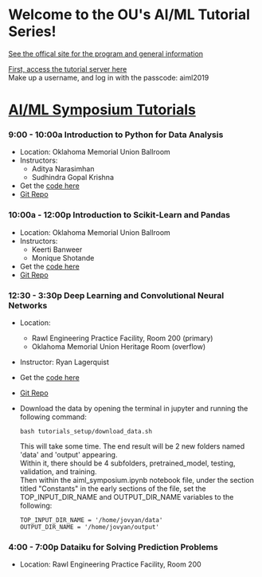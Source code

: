 # Welcome to the OU's AI/ML Tutorial Series!

[See the offical site for the program and general information](http://www.ou.edu/coe/ai-ml)

[First, access the tutorial server here](ai-ml.cs.ou.edu)  
Make up a username, and log in with the passcode: aiml2019


# [AI/ML Symposium Tutorials](https://github.com/MomoSho/aiml2019_tutorial_setup/blob/master/OPEN_ME.md)
### 9:00 - 10:00a Introduction to Python for Data Analysis
  + Location: Oklahoma Memorial Union Ballroom
  + Instructors: 
      - Aditya Narasimhan
      - Sudhindra Gopal Krishna
  + Get the [code here](http://bit.ly/aimlpython)
  + [Git Repo](https://github.com/sudhigopal/AI-ML-Symposium.git)
  
  
### 10:00a - 12:00p Introduction to Scikit-Learn and Pandas
  + Location: Oklahoma Memorial Union Ballroom
  + Instructors: 
      - Keerti Banweer
      - Monique Shotande
  + Get the [code here](http://35.202.19.212/hub/user-redirect/git-pull?repo=https%3A%2F%2Fgithub.com%2FMomoSho%2Faiml_tutorials_sklearn&urlpath=lab%2Ftree%2Faiml_tutorials_sklearn%2F)
  + [Git Repo](https://github.com/MomoSho/aiml_tutorials_sklearn)
  
  
### 12:30 - 3:30p Deep Learning and Convolutional Neural Networks
  + Location:
      - Rawl Engineering Practice Facility, Room 200 (primary)
      - Oklahoma Memorial Union Heritage Room (overflow)
  + Instructor: Ryan Lagerquist
  + Get the [code here](http://35.202.19.212/hub/user-redirect/git-pull?repo=https%3A%2F%2Fgithub.com%2Fthunderhoser%2Faiml_symposium&urlpath=lab%2Ftree%2Faiml_symposium%2Faiml_symposium%2Faiml_symposium.ipynb&branch=2019_branch)
  + [Git Repo](https://github.com/thunderhoser/aiml_symposium/blob/master/aiml_symposium/aiml_symposium.ipynb)
  
  + Download the data by opening the terminal in jupyter and running the following command:
    ```
    bash tutorials_setup/download_data.sh
    ```
    This will take some time. The end result will be 2 new folders named 'data' and 'output' appearing.  
    Within it, there should be 4 subfolders, pretrained_model, testing, validation, and training.  
    Then within the aiml_symposium.ipynb notebook file, under the section titled "Constants" in the
    early sections of the file, set the TOP_INPUT_DIR_NAME and OUTPUT_DIR_NAME variables to the following:
    ```
    TOP_INPUT_DIR_NAME = '/home/jovyan/data'
    OUTPUT_DIR_NAME = '/home/jovyan/output'
    ```


### 4:00 - 7:00p Dataiku for Solving Prediction Problems
  + Location: Rawl Engineering Practice Facility, Room 200
